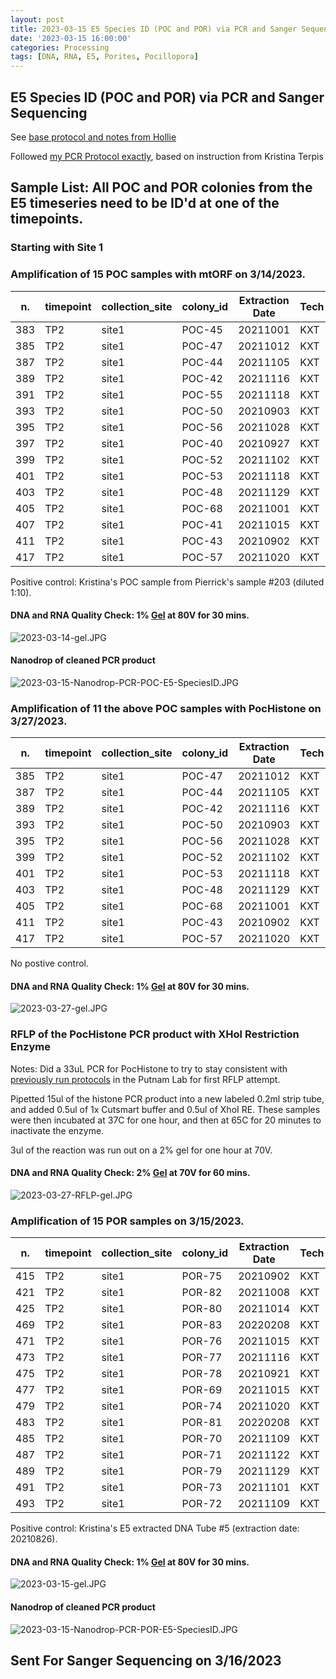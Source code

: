 ```yaml
---
layout: post
title: 2023-03-15 E5 Species ID (POC and POR) via PCR and Sanger Sequencing
date: '2023-03-15 16:00:00'
categories: Processing
tags: [DNA, RNA, E5, Porites, Pocillopora]
---
```


## E5 Species ID (POC and POR) via PCR and Sanger Sequencing

See [base protocol and notes from Hollie](https://github.com/zdellaert/ZD_Putnam_Lab_Notebook/blob/master/protocols/SpeciesID-via-PCR-Sanger-Sequencing.md)

Followed [my PCR Protocol exactly](https://zdellaert.github.io/ZD_Putnam_Lab_Notebook/PCR-Protocol), based on instruction from Kristina Terpis

## Sample List: All POC and POR colonies from the E5 timeseries need to be ID'd at one of the timepoints.

### Starting with Site 1

### Amplification of 15 POC samples with mtORF on 3/14/2023.

| n.  | timepoint | collection_site | colony_id | Extraction Date | Tech | Primerset | PCR Date  |
|-----|-----------|-----------------|-----------|-----------------|------|-----------|-----------|
| 383 | TP2       | site1           | POC-45    | 20211001        | KXT  | mtORF     | 3/14/2023 |
| 385 | TP2       | site1           | POC-47    | 20211012        | KXT  | mtORF     | 3/14/2023 |
| 387 | TP2       | site1           | POC-44    | 20211105        | KXT  | mtORF     | 3/14/2023 |
| 389 | TP2       | site1           | POC-42    | 20211116        | KXT  | mtORF     | 3/14/2023 |
| 391 | TP2       | site1           | POC-55    | 20211118        | KXT  | mtORF     | 3/14/2023 |
| 393 | TP2       | site1           | POC-50    | 20210903        | KXT  | mtORF     | 3/14/2023 |
| 395 | TP2       | site1           | POC-56    | 20211028        | KXT  | mtORF     | 3/14/2023 |
| 397 | TP2       | site1           | POC-40    | 20210927        | KXT  | mtORF     | 3/14/2023 |
| 399 | TP2       | site1           | POC-52    | 20211102        | KXT  | mtORF     | 3/14/2023 |
| 401 | TP2       | site1           | POC-53    | 20211118        | KXT  | mtORF     | 3/14/2023 |
| 403 | TP2       | site1           | POC-48    | 20211129        | KXT  | mtORF     | 3/14/2023 |
| 405 | TP2       | site1           | POC-68    | 20211001        | KXT  | mtORF     | 3/14/2023 |
| 407 | TP2       | site1           | POC-41    | 20211015        | KXT  | mtORF     | 3/14/2023 |
| 411 | TP2       | site1           | POC-43    | 20210902        | KXT  | mtORF     | 3/14/2023 |
| 417 | TP2       | site1           | POC-57    | 20211020        | KXT  | mtORF     | 3/14/2023 |

Positive control: Kristina's POC sample from Pierrick's sample #203 (diluted 1:10).

#### DNA and RNA Quality Check: 1% [Gel](https://zdellaert.github.io/ZD_Putnam_Lab_Notebook/Gel-Protocol/) at 80V for 30 mins.

![2023-03-14-gel.JPG](https://github.com/zdellaert/ZD_Putnam_Lab_Notebook/blob/master/images/gels/2023-03-14-gel.JPG?raw=true)

#### Nanodrop of cleaned PCR product

![2023-03-15-Nanodrop-PCR-POC-E5-SpeciesID.JPG](https://github.com/zdellaert/ZD_Putnam_Lab_Notebook/blob/master/images/tables/2023-03-15-Nanodrop-PCR-POC-E5-SpeciesID.JPG?raw=true)

### Amplification of 11 the above POC samples with PocHistone on 3/27/2023.

| n.  | timepoint | collection_site | colony_id | Extraction Date | Tech | Primerset  | PCR Date  |
|-----|-----------|-----------------|-----------|-----------------|------|------------|-----------|
| 385 | TP2       | site1           | POC-47    | 20211012        | KXT  | PocHistone | 3/27/2023 |
| 387 | TP2       | site1           | POC-44    | 20211105        | KXT  | PocHistone | 3/27/2023 |
| 389 | TP2       | site1           | POC-42    | 20211116        | KXT  | PocHistone | 3/27/2023 |
| 393 | TP2       | site1           | POC-50    | 20210903        | KXT  | PocHistone | 3/27/2023 |
| 395 | TP2       | site1           | POC-56    | 20211028        | KXT  | PocHistone | 3/27/2023 |
| 399 | TP2       | site1           | POC-52    | 20211102        | KXT  | PocHistone | 3/27/2023 |
| 401 | TP2       | site1           | POC-53    | 20211118        | KXT  | PocHistone | 3/27/2023 |
| 403 | TP2       | site1           | POC-48    | 20211129        | KXT  | PocHistone | 3/27/2023 |
| 405 | TP2       | site1           | POC-68    | 20211001        | KXT  | PocHistone | 3/27/2023 |
| 411 | TP2       | site1           | POC-43    | 20210902        | KXT  | PocHistone | 3/27/2023 |
| 417 | TP2       | site1           | POC-57    | 20211020        | KXT  | PocHistone | 3/27/2023 |

No postive control.

#### DNA and RNA Quality Check: 1% [Gel](https://zdellaert.github.io/ZD_Putnam_Lab_Notebook/Gel-Protocol/) at 80V for 30 mins.

![2023-03-27-gel.JPG](https://github.com/zdellaert/ZD_Putnam_Lab_Notebook/blob/master/images/gels/2023-03-27-gel.JPG?raw=true)

### RFLP of the PocHistone PCR product with XHol Restriction Enzyme

Notes: Did a 33uL PCR for PocHistone to try to stay consistent with [previously run protocols](https://github.com/Kterpis/Putnam_Lab_Notebook/blob/master/_posts/2022-04-26-20220426-mtORF-RFPL-of-POC-samples.md) in the Putnam Lab for first RFLP attempt.

Pipetted 15ul of the histone PCR product into a new labeled 0.2ml strip tube, and added 0.5ul of 1x Cutsmart buffer and 0.5ul of XhoI RE. These samples were then incubated at 37C for one hour, and then at 65C for 20 minutes to inactivate the enzyme.

3ul of the reaction was run out on a 2% gel for one hour at 70V.

#### DNA and RNA Quality Check: 2% [Gel](https://zdellaert.github.io/ZD_Putnam_Lab_Notebook/Gel-Protocol/) at 70V for 60 mins.

![2023-03-27-RFLP-gel.JPG](https://github.com/zdellaert/ZD_Putnam_Lab_Notebook/blob/master/images/gels/2023-03-27-RFLP-gel.JPG?raw=true)

### Amplification of 15 POR samples on 3/15/2023.

| n.  | timepoint | collection_site | colony_id | Extraction Date | Tech |
|-----|-----------|-----------------|-----------|-----------------|------|
| 415 | TP2 | site1 | POR-75 | 20210902 | KXT |
| 421 | TP2 | site1 | POR-82 | 20211008 | KXT |
| 425 | TP2 | site1 | POR-80 | 20211014 | KXT |
| 469 | TP2 | site1 | POR-83 | 20220208 | KXT |
| 471 | TP2 | site1 | POR-76 | 20211015 | KXT |
| 473 | TP2 | site1 | POR-77 | 20211116 | KXT |
| 475 | TP2 | site1 | POR-78 | 20210921 | KXT |
| 477 | TP2 | site1 | POR-69 | 20211015 | KXT |
| 479 | TP2 | site1 | POR-74 | 20211020 | KXT |
| 483 | TP2 | site1 | POR-81 | 20220208 | KXT |
| 485 | TP2 | site1 | POR-70 | 20211109 | KXT |
| 487 | TP2 | site1 | POR-71 | 20211122 | KXT |
| 489 | TP2 | site1 | POR-79 | 20211129 | KXT |
| 491 | TP2 | site1 | POR-73 | 20211101 | KXT |
| 493 | TP2 | site1 | POR-72 | 20211109 | KXT |

Positive control: Kristina's E5 extracted DNA Tube #5 (extraction date: 20210826).

#### DNA and RNA Quality Check: 1% [Gel](https://zdellaert.github.io/ZD_Putnam_Lab_Notebook/Gel-Protocol/) at 80V for 30 mins.

![2023-03-15-gel.JPG](https://github.com/zdellaert/ZD_Putnam_Lab_Notebook/blob/master/images/gels/2023-03-15-gel.JPG?raw=true)

#### Nanodrop of cleaned PCR product

![2023-03-15-Nanodrop-PCR-POR-E5-SpeciesID.JPG](https://github.com/zdellaert/ZD_Putnam_Lab_Notebook/blob/master/images/tables/2023-03-15-Nanodrop-PCR-POR-E5-SpeciesID.JPG?raw=true)

## Sent For Sanger Sequencing on 3/16/2023
